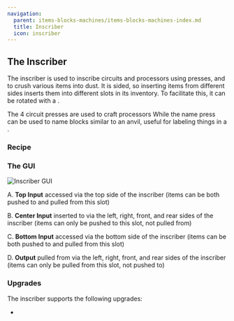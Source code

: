 ```yaml
---
navigation:
  parent: items-blocks-machines/items-blocks-machines-index.md
  title: Inscriber
  icon: inscriber
---
```

## The Inscriber

The inscriber is used to inscribe circuits and processors using presses, and to crush various items into dust. It is sided, so
inserting items from different sides inserts them into different slots in its inventory. To facilitate this, it can be
rotated with a <ItemLink id="certus_quartz_wrench" />.

The 4 circuit presses are used to craft processors
  <ItemGrid>
  <ItemIcon id="silicon_press" />
  <ItemIcon id="logic_processor_press" />
  <ItemIcon id="calculation_processor_press" />
  <ItemIcon id="engineering_processor_press" />
  </ItemGrid>
While the name press can be used to name blocks similar to an anvil, useful for labeling things in a <ItemLink id="pattern_access_terminal" />.
  <ItemGrid>
  <ItemIcon id="name_press" />
  </ItemGrid>

### Recipe

<RecipeFor id="inscriber" />

### The GUI

![Inscriber GUI](../../../assets/content/inscriberGUI.png)

A. **Top Input** accessed via the top side of the inscriber (items can be both pushed to and pulled from this slot)

B. **Center Input** inserted to via the left, right, front, and rear sides of the inscriber (items can only be pushed to this slot, not pulled from)

C. **Bottom Input** accessed via the bottom side of the inscriber (items can be both pushed to and pulled from this slot)

D. **Output** pulled from via the left, right, front, and rear sides of the inscriber (items can only be pulled from this slot, not pushed to)

### Upgrades

The inscriber supports the following upgrades:

- <ItemLink id="speed_card" />
